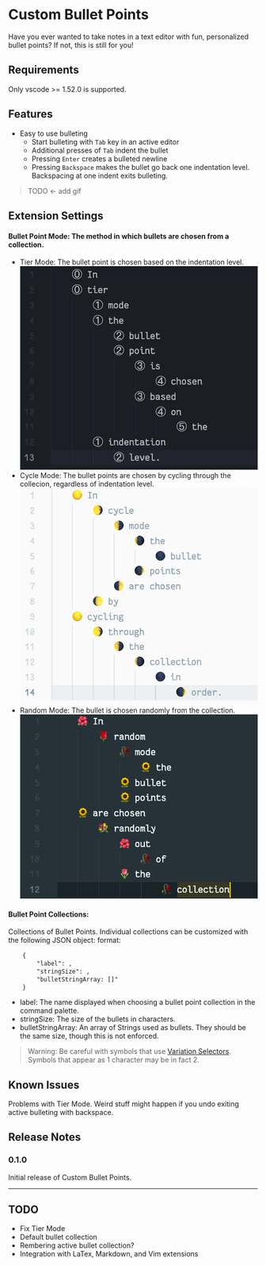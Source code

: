 # Custom Bullet Points

Have you ever wanted to take notes in a text editor with fun, personalized bullet points? If not, this is still for you!

## Requirements

Only vscode >= 1.52.0 is supported.

## Features

* Easy to use bulleting
  * Start bulleting with `Tab` key in an active editor
  * Additional presses of `Tab` indent the bullet
  * Pressing `Enter` creates a bulleted newline
  * Pressing `Backspace` makes the bullet go back one indentation level. Backspacing at one indent exits bulleting.

>TODO <- add gif

## Extension Settings

#### Bullet Point Mode: The method in which bullets are chosen from a collection.
* Tier Mode: The bullet point is chosen based on the indentation level.
![Tier Mode](/images/tier.png)
* Cycle Mode: The bullet points are chosen by cycling through the collecion, regardless of indentation level.
![Cycle Mode](/images/cycle.png)
* Random Mode: The bullet is chosen randomly from the collection.
![Random Mode](/images/random.png)
#### Bullet Point Collections: 
Collections of Bullet Points. Individual collections can be customized with the following JSON object: format:
```
    {
        "label": ,
        "stringSize": ,
        "bulletStringArray: []"
    }
```
* label: The name displayed when choosing a bullet point collection in the command palette.
* stringSize: The size of the bullets in characters.
* bulletStringArray: An array of Strings used as bullets. They should be the same size, though this is not enforced.

> Warning: Be careful with symbols that use [Variation Selectors](https://en.wikipedia.org/wiki/Variation_Selectors_(Unicode_block)). Symbols that appear as 1 character may be in fact 2.
## Known Issues

Problems with Tier Mode.
Weird stuff might happen if you undo exiting active bulleting with backspace.

## Release Notes

### 0.1.0

Initial release of Custom Bullet Points.

-----------------------------------------------------------------------------------------------------------
## TODO
* Fix Tier Mode
* Default bullet collection
* Rembering active bullet collection?
* Integration with LaTex, Markdown, and Vim extensions